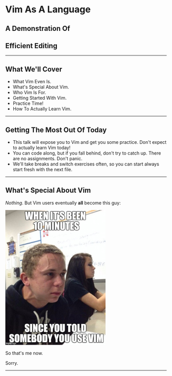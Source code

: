 <!-- .slide: class="splash-page" -->

# Vim As A Language

## A Demonstration Of

## Efficient Editing

---

## What We'll Cover

<!-- .slide: class="incremental-list" -->

- What Vim Even Is.
- What's Special About Vim.
- Who Vim Is For.
- Getting Started With Vim.
- Practice Time!
- How To Actually Learn Vim.

---

## Getting The Most Out Of Today

- This talk will expose you to Vim and get you some practice. Don't expect to actually learn Vim today!
- You can code along, but if you fall behind, don't try to catch up. There are no assignments. Don't panic.
- We'll take breaks and switch exercises often, so you can start always start fresh with the next file.

---

## What's Special About Vim

_Nothing_. But Vim users eventually **all** become this guy:

![young man looking agitated at a school desk with the caption, "When it's been 10 minutes since you told somebody you use vim"](assets/images/vim.jpg)<!-- .element: class="fragment" -->

So that's me now.<!-- .element: class="fragment" -->

Sorry.<!-- .element: class="fragment" -->

---

<!-- ## What This Talk Is About -->

<!-- - Vim as an editing language that can run everywhere--including in VS Code! -->
<!-- - What makes it so goshdarned _fast_. -->
<!-- - Convincing you to give the Vim editing language a real shot. -->

<!-- ## What This Talk Isn't About -->

<!-- - Vim as a terminal app--though it's really great! -->
<!-- - Telling you that Vim is right for you. -->

<!-- ## So Why Use The Vim Editing Language? -->

<!-- ### It Makes You A Faster Solution Implementer. -->

<!-- - Developers' time: -->
<!--   - 90% researching and thinking about what change needs to happen -->
<!--   - 10% making that change -->
<!-- - Vim does nothing for your research and your thinking and your problem-solving skills. -->
<!-- - But it makes that time where you're making the change almost instantaneous--no friction between the change you want to make and it happening. -->
<!-- - A skilled Vim user effectively wishes a change to happen and it just... happens. -->

<!-- ### It's Everywhere -->

<!-- Once you know Vim, you can always use it. -->

<!-- - the terminal app is on almost all Linux, Unix, and Mac machines. -->
<!-- - you can use its editing language in VS Code and almost all other editors -->
<!-- - and in many online IDEs as well--REPL, Codewars, LeetCode, HackerRank, and more -->

<!-- ## How Is It So Fast? -->

<!-- ### Vim uses a **modal** editing system for its keybindings. -->

<!-- So we don't have to use Command-Shift-K to delete a line, just `dd`. We achieve this by having: -->

<!-- - a mode where typing things actually enters those letters onto the screen -->
<!-- - a mode where every letter and symbol on your keyboard is instead a one-key editing shortcut -->

<!-- ### A demo -->

<!-- ## Install The Vim Extension -->

<!-- - Don't worry that this makes any kind of permanent change -->
<!--   - It's easily toggleable on and off -->
<!--   - Or disabled. -->
<!--   - Or uninstalled. -->
<!--   - In fact, you should probably turn it off after this talk! -->
<!-- - Let's install it! -->

<!-- ## We'll Be Touring, Not Learning -->

<!-- I'm going to take you on a grand tour of the power of vim editing. -->

<!-- Do NOT try to memorize this lesson! -->

<!-- If/when you want to learn Vim, you should start with a SMALL subset of these commands -->
<!-- Then, when you have those down, add a couple more to your list. -->

<!-- You can get good with vim pretty quickly, but you'll have to be patient until you're great with vim. -->

<!-- Again, don't panic if you miss a few commands here. I'm just trying to give you a feel for what editing with vim is like! -->

<!-- ## Order Of Commands -->

<!-- ### Movement -->

<!-- - `hjkl` -->
<!--   - convenient but too small, tendency to spam -->
<!--   - `j`/`k` good with count--turn relative numbers on - VSCodeVim setting: "Smart Relative Line" -->
<!-- - `w` -->
<!-- - `b` -->
<!-- - `f`/`t` with `;`/`,` -->
<!-- - `/` with `n`/`N` -->
<!-- - `$`/`^` -->

<!-- ### Use movement with x/r -->

<!-- #### Exercise 1: Remove and replace characters. -->

<!-- Don't forget `u` to undo! -->

<!-- ### Use movement with d -->

<!-- Now we're combining a VERB, `d`, with a NOUN, saying what to do that verb TO. -->

<!-- So these can be read as -->

<!-- - `dj`: delete one line down (and the current line) -->
<!-- - `d3j`: delete 3 lines down (and the current line) -->
<!-- - `dtr`: delete to the `r` -->
<!-- - `d5w`: delete 5 words (technically, delete until you're at 5 `w` movements) -->
<!-- - `d/const` (and then hit return): delete until you hit the search term `const`. -->
<!-- - `d$`: delete until the end of the line -->
<!-- - `d^`: delete until the start of the line -->
<!-- - `dd`: delete the line - repeating a command almost always means "do this for the line" -->

<!-- #### Exercise 2: remove words and lines -->

<!-- Don't forget `u` to undo! -->

<!-- ### Repetition -->

<!-- `.` -->

<!-- #### Exercise 3: repeating yourself -->

<!-- - delete until the end of the line a few times... `=== false`? -->
<!-- - delete a couple lines up a few times to get rid of sets of console logs -->
<!-- - find and replace `!` with `=` -->

<!-- ### Making Changes -->

<!-- Don't forget `u` to undo! -->

<!-- #### Exercise 4: Refactoring -->

<!-- - Change variable names -->
<!-- - Change partial method names (`cfwtoggle` to change `show` to `toggle`) -->
<!-- - Change state: `dd` one state, `cc` another -->
<!-- - Change in `setState` - `ci{` -->

<!-- ### Normal mode vs. insert mode -->

<!-- We've been staying in what's called "normal mode", because for a coder the DEFAULT is to be editing text, not adding it. -->

<!-- But you'll definitely need to add text fairly often too. -->

<!-- And you'll be _changing_ text a lot too. -->

<!-- ### Entering insert mode -->

<!-- - `i`/`a` -->
<!-- - `I`/`A` -->
<!-- - `o`/`O` -->

<!-- #### Exercise 5: repeating additions -->

<!-- - adding semi-colons at the end of lines -->
<!-- - adding `let` at the beginning of lines -->
<!-- - adding `$` just before `{` to make interpolating values work -->
<!-- - add `return arr` in accumulator pattern const -->

<!-- ### Something Else -->
